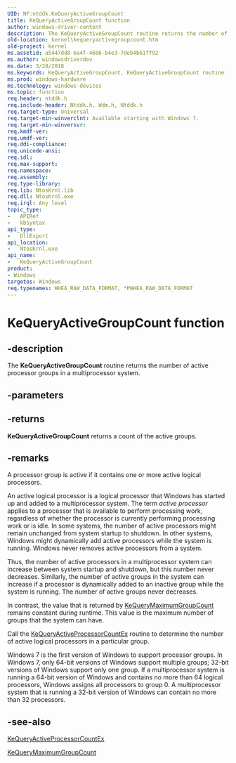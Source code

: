 ```yaml
---
UID: NF:ntddk.KeQueryActiveGroupCount
title: KeQueryActiveGroupCount function
author: windows-driver-content
description: The KeQueryActiveGroupCount routine returns the number of active processor groups in a multiprocessor system.
old-location: kernel\kequeryactivegroupcount.htm
old-project: kernel
ms.assetid: a5447dd8-6a4f-4686-b4e3-7deb4b61ff92
ms.author: windowsdriverdev
ms.date: 3/28/2018
ms.keywords: KeQueryActiveGroupCount, KeQueryActiveGroupCount routine [Kernel-Mode Driver Architecture], k105_29b5c7ca-1596-4a3e-8cda-20c6ccec4ebb.xml, kernel.kequeryactivegroupcount, wdm/KeQueryActiveGroupCount
ms.prod: windows-hardware
ms.technology: windows-devices
ms.topic: function
req.header: ntddk.h
req.include-header: Ntddk.h, Wdm.h, Ntddk.h
req.target-type: Universal
req.target-min-winverclnt: Available starting with Windows 7.
req.target-min-winversvr: 
req.kmdf-ver: 
req.umdf-ver: 
req.ddi-compliance: 
req.unicode-ansi: 
req.idl: 
req.max-support: 
req.namespace: 
req.assembly: 
req.type-library: 
req.lib: NtosKrnl.lib
req.dll: NtosKrnl.exe
req.irql: Any level
topic_type:
-	APIRef
-	kbSyntax
api_type:
-	DllExport
api_location:
-	NtosKrnl.exe
api_name:
-	KeQueryActiveGroupCount
product:
- Windows
targetos: Windows
req.typenames: WHEA_RAW_DATA_FORMAT, *PWHEA_RAW_DATA_FORMAT
---
```


# KeQueryActiveGroupCount function


## -description


The <b>KeQueryActiveGroupCount</b> routine returns the number of active processor groups in a multiprocessor system.


## -parameters






## -returns



<b>KeQueryActiveGroupCount</b> returns a count of the active groups.




## -remarks



A processor group is active if it contains one or more active logical processors.

An active logical processor is a logical processor that Windows has started up and added to a multiprocessor system. The term <i>active processor</i> applies to a processor that is available to perform processing work, regardless of whether the processor is currently performing processing work or is idle. In some systems, the number of active processors might remain unchanged from system startup to shutdown. In other systems, Windows might dynamically add active processors while the system is running. Windows never removes active processors from a system.

Thus, the number of active processors in a multiprocessor system can increase between system startup and shutdown, but this number never decreases. Similarly, the number of active groups in the system can increase if a processor is dynamically added to an inactive group while the system is running. The number of active groups never decreases.

In contrast, the value that is returned by <a href="https://msdn.microsoft.com/library/windows/hardware/ff553035">KeQueryMaximumGroupCount</a> remains constant during runtime. This value is the maximum number of groups that the system can have.

Call the <a href="https://msdn.microsoft.com/library/windows/hardware/ff552993">KeQueryActiveProcessorCountEx</a> routine to determine the number of active logical processors in a particular group.

Windows 7 is the first version of Windows to support processor groups. In Windows 7, only 64-bit versions of Windows support multiple groups; 32-bit versions of Windows support only one group. If a multiprocessor system is running a 64-bit version of Windows and contains no more than 64 logical processors, Windows assigns all processors to group 0. A multiprocessor system that is running a 32-bit version of Windows can contain no more than 32 processors.




## -see-also




<a href="https://msdn.microsoft.com/library/windows/hardware/ff552993">KeQueryActiveProcessorCountEx</a>



<a href="https://msdn.microsoft.com/library/windows/hardware/ff553035">KeQueryMaximumGroupCount</a>
 

 


